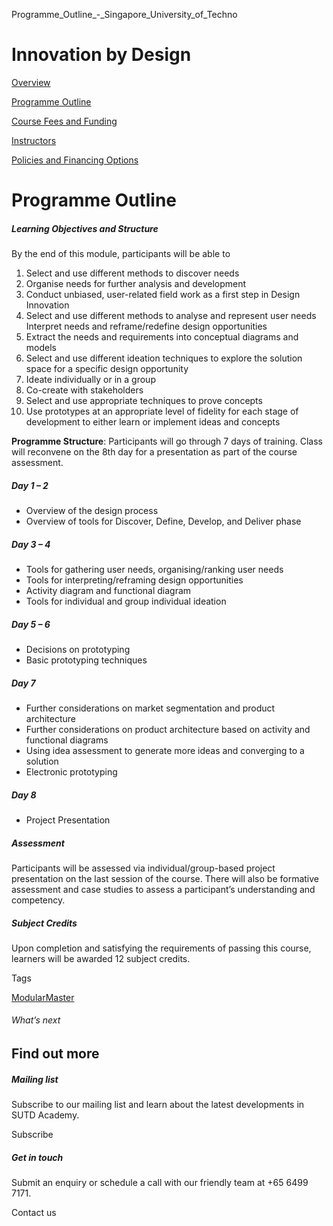 Programme_Outline_-_Singapore_University_of_Techno



Innovation by Design
====================

[Overview](/course/innovation-by-design/#tabs)

[Programme Outline](/course/innovation-by-design/programme-outline/#tabs)

[Course Fees and Funding](/course/innovation-by-design/course-fees-and-funding/#tabs)

[Instructors](/course/innovation-by-design/instructors/#tabs)

[Policies and Financing Options](/course/innovation-by-design/policies-and-financing-options/#tabs)

Programme Outline
=================

##### **Learning Objectives and Structure**

By the end of this module, participants will be able to

1. Select and use different methods to discover needs
2. Organise needs for further analysis and development
3. Conduct unbiased, user-related field work as a first step in Design Innovation
4. Select and use different methods to analyse and represent user needs Interpret needs and reframe/redefine design opportunities
5. Extract the needs and requirements into conceptual diagrams and models
6. Select and use different ideation techniques to explore the solution space for a specific design opportunity
7. Ideate individually or in a group
8. Co-create with stakeholders
9. Select and use appropriate techniques to prove concepts
10. Use prototypes at an appropriate level of fidelity for each stage of development to either learn or implement ideas and concepts

**Programme Structure**: Participants will go through 7 days of training. Class will reconvene on the 8th day for a presentation as part of the course assessment.

##### Day 1 – 2

* Overview of the design process
* Overview of tools for Discover, Define, Develop, and Deliver phase

##### Day 3 – 4

* Tools for gathering user needs, organising/ranking user needs
* Tools for interpreting/reframing design opportunities
* Activity diagram and functional diagram
* Tools for individual and group individual ideation

##### Day 5 – 6

* Decisions on prototyping
* Basic prototyping techniques

##### Day 7

* Further considerations on market segmentation and product architecture
* Further considerations on product architecture based on activity and functional diagrams
* Using idea assessment to generate more ideas and converging to a solution
* Electronic prototyping

##### Day 8

* Project Presentation

##### Assessment

Participants will be assessed via individual/group-based project presentation on the last session of the course. There will also be formative assessment and case studies to assess a participant’s understanding and competency.

##### **Subject Credits**

Upon completion and satisfying the requirements of passing this course, learners will be awarded 12 subject credits.

Tags

[ModularMaster](/admissions/academy/courses-and-modules/?academy-type-course=792)

###### What’s next

Find out more
-------------

##### Mailing list

Subscribe to our mailing list and learn about the latest developments in SUTD Academy.

Subscribe

##### Get in touch

Submit an enquiry or schedule a call with our friendly team at +65 6499 7171.

Contact us

